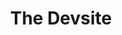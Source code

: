 ---
templateKey: 'home-page'
title: The Devsite
meta_title: Home | The Devsite
meta_description: >-
  Aprenda las habilidades técnicas que necesita para el trabajo que desea. The devsite es un sitio de educación online y aprendizaje de codificación, donde podrás encontrar cursos y tutoriales que te brindarán conocimientos para desarrollar aplicaciones Web. Cubriremos lenguajes como HTML, CSS, Javascript y algunos de sus frameworks, asi como también los componentes nativos usados en el desarrollo mobile.
heading: Tutorías y contenido para formarte como desarrollador
main_image: /img/developer-transparent.png
description: >-
  Las habilidades de codificación nunca han sido más solicitadas. Aprenda todo lo que necesita para llevar su carrera al siguiente nivel, conseguir el trabajo que siempre ha soñado o para salir del paro.
offerings:
  blurbs:
    - image: /img/coffee.png
      title: Acerca del contenido
      text: >
        Aprenderás <strong>Javascript</strong> así como también las tecnologías a su alrededor más popupales.
    - image: /img/coffee-gear.png
      title: Siguenos por las redes sociales
      text: >
        En nuestra cuenta de <a target="_blank" href="https://www.instagram.com/the_devsite_/">Instagram</a> publicamos contenido diario y tenemos un canal de <a target="_blank" href="https://www.youtube.com/channel/UCqOTosZPgv8qpZi1OZjDTDw">Youtube</a>
    - image: /img/get-a-job-in-marketing.jpg
      title: Consigue trabajo
      text: >
        Las habilidades de codificación nunca han sido más solicitadas. Aprenda todo lo que necesita para llevar su carrera al siguiente nivel
testimonials:
  - author: Vaibhav Sharma
    quote: >-
      Donec scelerisque magna nec condimentum porttitor. Aliquam vel diam sed diam luctus pretium.
      Sed quis egestas libero. Vestibulum nec venenatis ligula.
  - author: Subarashi San
    quote: >-
      Fusce porttitor vulputate enim, nec blandit magna gravida et. Etiam et dignissim ligula.
      Lorem ipsum dolor sit amet, consectetur adipiscing elit.
---